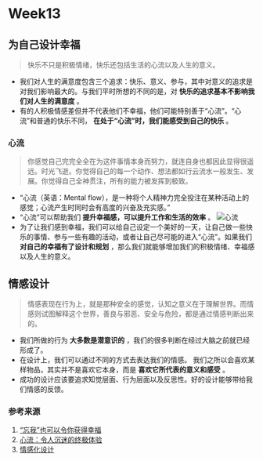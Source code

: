 # Week13
## 为自己设计幸福

> 快乐不只是积极情绪，快乐还包括生活的心流以及人生的意义。

* 我们对人生的满意度包含三个追求：快乐、意义、参与，其中对意义的追求是对我们影响最大的。与我们平时所想的不同的是，对 **快乐的追求基本不影响我们对人生的满意度** 。
* 有的人积极情感差但并不代表他们不幸福，他们可能特别善于“心流”。“心流”和普通的快乐不同， **在处于“心流”时，我们能感受到自己的快乐** 。

### 心流

> 你感觉自己完完全全在为这件事情本身而努力，就连自身也都因此显得很遥远。时光飞逝。你觉得自己的每一个动作、想法都如行云流水一般发生、发展。你觉得自己全神贯注，所有的能力被发挥到极致。

* “心流（英语：Mental flow），是一种将个人精神力完全投注在某种活动上的感觉；心流产生时同时会有高度的兴奋及充实感。”
* “心流”可以帮助我们 **提升幸福感，可以提升工作和生活的效率** 。
![心流](https://camo.githubusercontent.com/88ab54646ee4c767ba9bd5fcc8e5f675584daee5/68747470733a2f2f696d616765732e67697465652e636f6d2f75706c6f6164732f696d616765732f323031392f303532342f3134333631365f35353736386263305f323233303736382e6a706567)
* 为了让我们感到幸福，我们可以给自己设定一个美好的一天，让自己做一些快乐的事情、参与一些有趣的活动，或者让自己尽可能的进入“心流”。如果我们 **对自己的幸福有了设计和规划** ，那么我们就能够增加我们的积极情绪、幸福感以及人生的意义。

## 情感设计

> 情感表现在行为上，就是那种安全的感觉，认知之意义在于理解世界。而情感则试图解释这个世界，善良与邪恶、安全与危险，都是通过情感判断出来的。

* 我们所做的行为 **大多数是潜意识的** ，我们的很多判断在经过大脑之前就已经形成了。 
* 在设计上，我们可以通过不同的方式去表达我们的情感。 我们之所以会喜欢某样物品，其实并不是喜欢它本身，而是 **喜欢它所代表的意义和感受** 。
* 成功的设计应该要追求知觉层面、行为层面以及反思性。好的设计能够带给我们情感的反馈。

### 参考来源
1. [“忘我”也可以令你获得幸福](https://baike.baidu.com/tashuo/browse/content?id=7e0fcb27ad2ceff4478d8ded&fr=qingtian&lemmaId=9824097)
2. [心流：令人沉迷的终极体验](https://www.baidu.com/link?url=yt_xY6JVwpEHmKOgLTFOJY8KCmY2gBJUZjib0yIRZEoV-eKs9M17QZCJoZRuiCZVGbIJL4t5dDeNS5tbpbZd5DEChQcn7hd-AVyHnHNi3p3&wd=&eqid=e629809800009b00000000065ce78b5c)
3. [情感化设计](https://www.jianshu.com/p/ef14611b2641)
